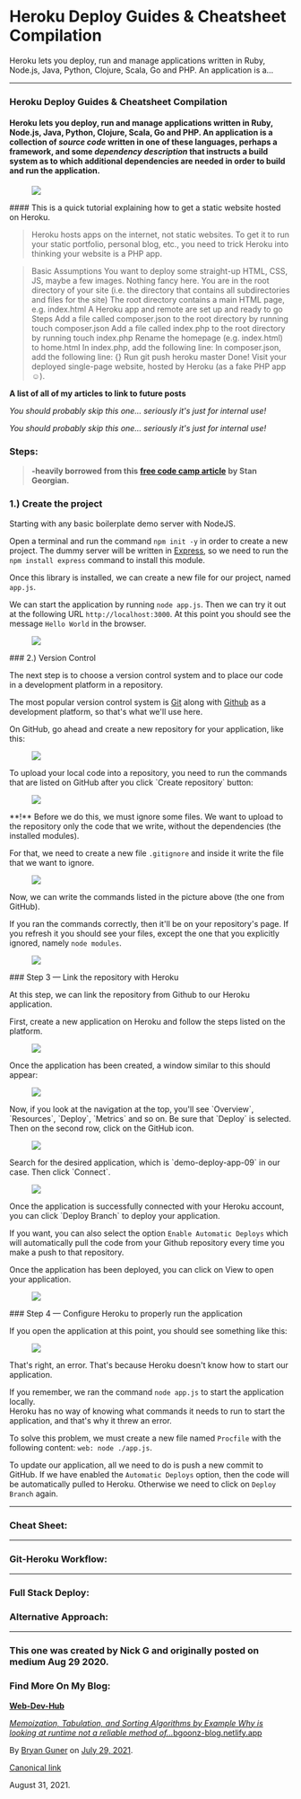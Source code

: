 # Heroku Deploy Guides & Cheatsheet Compilation

Heroku lets you deploy, run and manage applications written in Ruby, Node.js, Java, Python, Clojure, Scala, Go and PHP. An application is a…

---

### Heroku Deploy Guides & Cheatsheet Compilation

#### Heroku lets you deploy, run and manage applications written in Ruby, Node.js, Java, Python, Clojure, Scala, Go and PHP. An application is a collection of _source code_ written in one of these languages, perhaps a framework, and some _dependency description_ that instructs a build system as to which additional dependencies are needed in order to build and run the application.

<figure><img src="https://cdn-images-1.medium.com/max/800/0*gAOfoFENBTwE5mqJ.gif" class="graf-image" /></figure>#### This is a quick tutorial explaining how to get a static website hosted on Heroku.

> Heroku hosts apps on the internet, not static websites. To get it to run your static portfolio, personal blog, etc., you need to trick Heroku into thinking your website is a PHP app.

> Basic Assumptions You want to deploy some straight-up HTML, CSS, JS, maybe a few images. Nothing fancy here. You are in the root directory of your site (i.e. the directory that contains all subdirectories and files for the site) The root directory contains a main HTML page, e.g. index.html A Heroku app and remote are set up and ready to go Steps Add a file called composer.json to the root directory by running touch composer.json Add a file called index.php to the root directory by running touch index.php Rename the homepage (e.g. index.html) to home.html In index.php, add the following line: In composer.json, add the following line: {} Run git push heroku master Done! Visit your deployed single-page website, hosted by Heroku (as a fake PHP app ☺).

<strong>A list of all of my articles to link to future posts</strong>
<br/>

<em>You should probably skip this one… seriously it's just for internal use!</em>

<em>You should probably skip this one… seriously it's just for internal use!</em>

### Steps:

> **-heavily borrowed from this** <a href="https://www.freecodecamp.org/news/how-to-deploy-an-application-to-heroku/" class="markup--anchor markup--blockquote-anchor"><strong>free code camp article</strong></a> **by Stan Georgian.**

### 1.) Create the project

Starting with any basic boilerplate demo server with NodeJS.

Open a terminal and run the command `npm init -y` in order to create a new project. The dummy server will be written in <a href="https://expressjs.com/" class="markup--anchor markup--p-anchor">Express</a>, so we need to run the `npm install express` command to install this module.

Once this library is installed, we can create a new file for our project, named `app.js`.

We can start the application by running `node app.js`. Then we can try it out at the following URL `http://localhost:3000`. At this point you should see the message `Hello World` in the browser.

<figure><img src="https://cdn-images-1.medium.com/max/800/0*3FuViRnU9-PB5uqf.PNG" class="graf-image" /></figure>### 2.) Version Control

The next step is to choose a version control system and to place our code in a development platform in a repository.

The most popular version control system is <a href="https://git-scm.com/" class="markup--anchor markup--p-anchor">Git</a> along with <a href="https://github.com/" class="markup--anchor markup--p-anchor">Github</a> as a development platform, so that's what we'll use here.

On GitHub, go ahead and create a new repository for your application, like this:

<figure><img src="https://cdn-images-1.medium.com/max/800/0*pyHPJP0kjAV9sij1.PNG" class="graf-image" /></figure>To upload your local code into a repository, you need to run the commands that are listed on GitHub after you click `Create repository` button:

<figure><img src="https://cdn-images-1.medium.com/max/800/0*C7nOWV7ygqTRdqcu.PNG" class="graf-image" /></figure>**!** Before we do this, we must ignore some files. We want to upload to the repository only the code that we write, without the dependencies (the installed modules).

For that, we need to create a new file `.gitignore` and inside it write the file that we want to ignore.

<figure><img src="https://cdn-images-1.medium.com/max/800/0*T-9QyGzUdWvFuA-D.PNG" class="graf-image" /></figure>Now, we can write the commands listed in the picture above (the one from GitHub).

If you ran the commands correctly, then it'll be on your repository's page. If you refresh it you should see your files, except the one that you explicitly ignored, namely `node modules`.

<figure><img src="https://cdn-images-1.medium.com/max/800/0*_WzaY9T9A0FsvPgb.PNG" class="graf-image" /></figure>### Step 3 — Link the repository with Heroku

At this step, we can link the repository from Github to our Heroku application.

First, create a new application on Heroku and follow the steps listed on the platform.

<figure><img src="https://cdn-images-1.medium.com/max/800/0*J9tMV455odrM00UJ.PNG" class="graf-image" /></figure>Once the application has been created, a window similar to this should appear:

<figure><img src="https://cdn-images-1.medium.com/max/800/0*cowa0t6DgTqjUdjR.PNG" class="graf-image" /></figure>Now, if you look at the navigation at the top, you'll see `Overview`, `Resources`, `Deploy`, `Metrics` and so on. Be sure that `Deploy` is selected. Then on the second row, click on the GitHub icon.

<figure><img src="https://cdn-images-1.medium.com/max/800/0*kAZI5kiisUiZ2Z9D.PNG" class="graf-image" /></figure>Search for the desired application, which is `demo-deploy-app-09` in our case. Then click `Connect`.

<figure><img src="https://cdn-images-1.medium.com/max/800/0*T89joca8hXRO8UsL.PNG" class="graf-image" /></figure>Once the application is successfully connected with your Heroku account, you can click `Deploy Branch` to deploy your application.

If you want, you can also select the option `Enable Automatic Deploys` which will automatically pull the code from your Github repository every time you make a push to that repository.

Once the application has been deployed, you can click on View to open your application.

<figure><img src="https://cdn-images-1.medium.com/max/800/0*9dBdxScA9_dIEz1Q.PNG" class="graf-image" /></figure>### Step 4 — Configure Heroku to properly run the application

If you open the application at this point, you should see something like this:

<figure><img src="https://cdn-images-1.medium.com/max/800/0*rMZ8aneIjG3nx211.PNG" class="graf-image" /></figure>That's right, an error. That's because Heroku doesn't know how to start our application.

If you remember, we ran the command `node app.js` to start the application locally.  
Heroku has no way of knowing what commands it needs to run to start the application, and that's why it threw an error.

To solve this problem, we must create a new file named `Procfile` with the following content: `web: node ./app.js`.

To update our application, all we need to do is push a new commit to GitHub. If we have enabled the `Automatic Deploys` option, then the code will be automatically pulled to Heroku. Otherwise we need to click on `Deploy Branch` again.

---

### Cheat Sheet:

---

### Git-Heroku Workflow:

---

### Full Stack Deploy:

### Alternative Approach:

---

### This one was created by Nick G and originally posted on medium Aug 29 2020.

### Find More On My Blog:

<a href="https://bgoonz-blog.netlify.app/" class="markup--anchor markup--mixtapeEmbed-anchor" title="https://bgoonz-blog.netlify.app/"><strong>Web-Dev-Hub</strong>
<br/>

<em>Memoization, Tabulation, and Sorting Algorithms by Example Why is looking at runtime not a reliable method of…</em>bgoonz-blog.netlify.app</a><a href="https://bgoonz-blog.netlify.app/" class="js-mixtapeImage mixtapeImage u-ignoreBlock"></a>

By <a href="https://medium.com/@bryanguner" class="p-author h-card">Bryan Guner</a> on [July 29, 2021](https://medium.com/p/b2897b69ce02).

<a href="https://medium.com/@bryanguner/heroku-deploy-guides-cheatsheet-compilation-b2897b69ce02" class="p-canonical">Canonical link</a>

 August 31, 2021.
